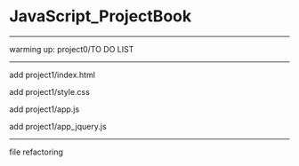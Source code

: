 # JavaScript_ProjectBook




---
warming up: project0/TO DO LIST


---
add project1/index.html


add project1/style.css


add project1/app.js


add project1/app_jquery.js





---
file refactoring
